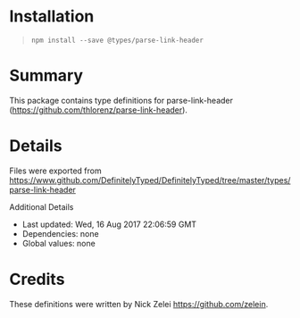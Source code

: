 # Installation
> `npm install --save @types/parse-link-header`

# Summary
This package contains type definitions for parse-link-header (https://github.com/thlorenz/parse-link-header).

# Details
Files were exported from https://www.github.com/DefinitelyTyped/DefinitelyTyped/tree/master/types/parse-link-header

Additional Details
 * Last updated: Wed, 16 Aug 2017 22:06:59 GMT
 * Dependencies: none
 * Global values: none

# Credits
These definitions were written by Nick Zelei <https://github.com/zelein>.
